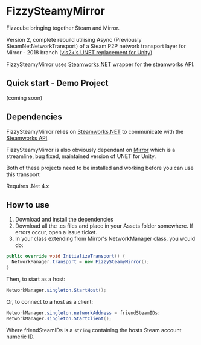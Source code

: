 # FizzySteamyMirror

Fizzcube bringing together Steam and Mirror.

Version 2, complete rebuild utilising Async (Previously SteamNetNetworkTransport) of a Steam P2P network transport layer for Mirror - 2018 branch ([vis2k's UNET replacement for Unity](https://github.com/vis2k/Mirror/tree/2018))

FizzySteamyMirror uses [Steamworks.NET](https://github.com/rlabrecque/Steamworks.NET) wrapper for the steamworks API.

## Quick start - Demo Project 

(coming soon)

## Dependencies
FizzySteamyMirror relies on [Steamworks.NET](https://github.com/rlabrecque/Steamworks.NET) to communicate with the [Steamworks API](https://partner.steamgames.com/doc/sdk).

FizzySteamyMirror is also obviously dependant on [Mirror](https://github.com/vis2k/Mirror) which is a streamline, bug fixed, maintained version of UNET for Unity.

Both of these projects need to be installed and working before you can use this transport

Requires .Net 4.x

## How to use
1. Download and install the dependencies 
2. Download all the .cs files and place in your Assets folder somewhere. If errors occur, open a Issue ticket.
3. In your class extending from Mirror's NetworkManager class, you would do:
```csharp
public override void InitializeTransport() {
  NetworkManager.transport = new FizzySteamyMirror();
}
```
Then, to start as a host:

```csharp
NetworkManager.singleton.StartHost();
```

Or, to connect to a host as a client:

```csharp
NetworkManager.singleton.networkAddress = friendSteamIDs;
NetworkManager.singleton.StartClient();
```
Where friendSteamIDs is a `string` containing the hosts Steam account numeric ID.
